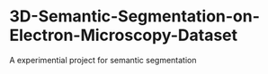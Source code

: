 # 3D-Semantic-Segmentation-on-Electron-Microscopy-Dataset
A experimential project for semantic segmentation 
